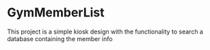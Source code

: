 # GymMemberList
 This project is a simple kiosk design with the functionality to search a database containing the member info
